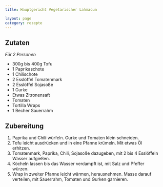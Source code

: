 ```yaml
---
title: Hauptgericht Vegetarischer Lahmacun

layout: page
category: rezepte
---
```


Zutaten
-------
*Für 2 Personen*

- 300g bis 400g Tofu
- 1 Paprikaschote
- 1 Chilischote
- 2 Esslöffel Tomatenmark
- 2 Esslöffel Sojasoße
- 1 Gurke
- Etwas Zitronensaft
- Tomaten
- Tortilla Wraps
- 1 Becher Sauerrahm

Zubereitung
-----------
1. Paprika und Chili würfeln. Gurke und Tomaten klein schneiden.
2. Tofu leicht ausdrücken und in eine Pfanne krümeln. Mit etwas Öl erhitzen.
3. Tomatenmark, Paprika, Chili, Sojasoße dazugeben, mit 2 bis 4 Esslöffeln Wasser aufgießen.
4. Köcheln lassen bis das Wasser verdampft ist, mit Salz und Pfeffer würzen.
5. Wrap in zweiter Pfanne leicht wärmen, herausnehmen. Masse darauf verteilen, mit Sauerrahm, Tomaten und Gurken garnieren.
